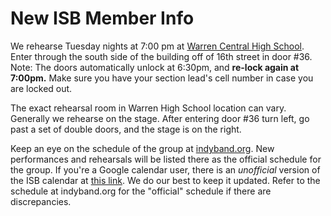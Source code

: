 # New ISB Member Info

We rehearse Tuesday nights at 7:00 pm at [Warren Central High School](https://goo.gl/maps/6rePhJWkf8vkZtvF8). Enter through the south side of the building off of 16th street in door #36.
Note: The doors automatically unlock at 6:30pm, and **re-lock again at 7:00pm.** Make sure you have your section lead's cell number
in case you are locked out.

The exact rehearsal room in Warren High School location can vary. Generally we rehearse on the stage. After entering door #36 turn left, go past a set of double doors, and the stage is on the right.

Keep an eye on the schedule of the group at [indyband.org](https://indyband.org/rehearsal-schedule). New performances and rehearsals will be listed there as the official schedule for the group. If you're a Google calendar user, there is an _unofficial_ version of the ISB calendar
at [this link](https://calendar.google.com/calendar/u/0?cid=M2FrN2R0azN2bDFjZnFiMnQ5aGE0Y2ZudDRAZ3JvdXAuY2FsZW5kYXIuZ29vZ2xlLmNvbQ). We do our best to keep it updated. Refer to the schedule at indyband.org for the "official" schedule if there are discrepancies.
